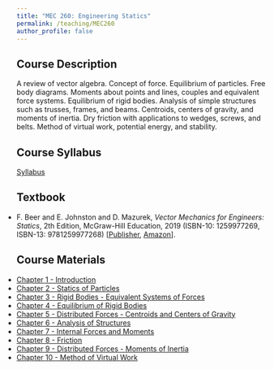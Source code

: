 ```yaml
---
title: "MEC 260: Engineering Statics"
permalink: /teaching/MEC260
author_profile: false
---
```


## Course Description
A review of vector algebra. Concept of force. Equilibrium of particles. Free body diagrams. Moments about points and lines, couples and equivalent force systems. Equilibrium of rigid bodies. Analysis of simple structures such as trusses, frames, and beams. Centroids, centers of gravity, and moments of inertia. Dry friction with applications to wedges, screws, and belts. Method of virtual work, potential energy, and stability.

## Course Syllabus
[Syllabus](https://aminfakhari.github.io/_pages/teaching/MEC260/MEC260_Syllabus_Fall2022.pdf)

## Textbook
<ul style="margin-left: 0; padding-left: 0; list-style-type: disc;">
    <li>
        F. Beer and E. Johnston and D. Mazurek, <i>Vector Mechanics for Engineers: Statics</i>, 2th Edition, McGraw-Hill Education, 2019 (ISBN-10: 1259977269, ISBN-13: 9781259977268)
        [<a href="https://www.mheducation.com/highered/product/vector-mechanics-engineers-statics-beer-johnston/M9781259977268.html" target="_blank"><u>Publisher</u></a>,
        <a href="https://www.amazon.com/Vector-Mechanics-Engineers-Ferdinand-Beer/dp/1259977269" target="_blank"><u>Amazon</u></a>].
    </li>
</ul>

## Course Materials
<ul style="margin-left: 0; padding-left: 0; list-style-type: disc;">
    <li><a href="https://aminfakhari.github.io/_pages/teaching/MEC260/Chapter_1_-_Introduction.pdf">Chapter 1 - Introduction</a></li>
    <li><a href="https://aminfakhari.github.io/_pages/teaching/MEC260/Chapter_2_-_Statics_of_Particles.pdf">Chapter 2 - Statics of Particles</a></li>
    <li><a href="https://aminfakhari.github.io/_pages/teaching/MEC260/Chapter_3_-_Rigid_Bodies_-_Equivalent_Systems_of_Forces.pdf">Chapter 3 - Rigid Bodies - Equivalent Systems of Forces</a></li>
    <li><a href="https://aminfakhari.github.io/_pages/teaching/MEC260/Chapter_4_-_Equilibrium_of_Rigid_Bodies.pdf">Chapter 4 - Equilibrium of Rigid Bodies</a></li>
    <li><a href="https://aminfakhari.github.io/_pages/teaching/MEC260/Chapter_5_-_Distributed_Forces_-_Centroids_and_Centers_of_Gravity.pdf">Chapter 5 - Distributed Forces - Centroids and Centers of Gravity</a></li>
    <li><a href="https://aminfakhari.github.io/_pages/teaching/MEC260/Chapter_6_-_Analysis_of_Structures.pdf">Chapter 6 - Analysis of Structures</a></li>
    <li><a href="https://aminfakhari.github.io/_pages/teaching/MEC260/Chapter_7_-_Internal_Forces_and_Moments.pdf">Chapter 7 - Internal Forces and Moments</a></li>
    <li><a href="https://aminfakhari.github.io/_pages/teaching/Chapter_8_-_Friction.pdf">Chapter 8 - Friction</a></li>
    <li><a href="https://aminfakhari.github.io/_pages/teaching/MEC260/Chapter_9_-_Distributed_Forces_-_Moments_of_Inertia.pdf">Chapter 9 - Distributed Forces - Moments of Inertia</a></li>
	<li><a href="https://aminfakhari.github.io/_pages/teaching/MEC260/Chapter_10_-_Method_of_Virtual_Work.pdf">Chapter 10 - Method of Virtual Work</a></li>
</ul>